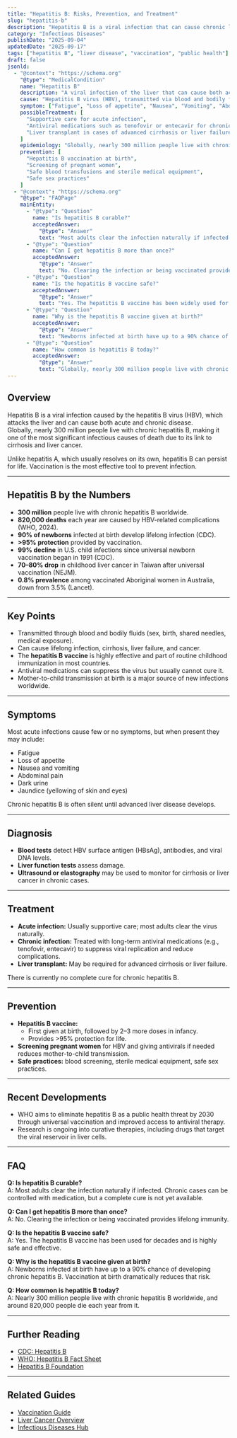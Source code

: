 ```yaml
---
title: "Hepatitis B: Risks, Prevention, and Treatment"
slug: "hepatitis-b"
description: "Hepatitis B is a viral infection that can cause chronic liver disease and cancer. Vaccination and safe practices are the best prevention."
category: "Infectious Diseases"
publishDate: "2025-09-04"
updatedDate: "2025-09-17"
tags: ["hepatitis B", "liver disease", "vaccination", "public health"]
draft: false
jsonld:
  - "@context": "https://schema.org"
    "@type": "MedicalCondition"
    name: "Hepatitis B"
    description: "A viral infection of the liver that can cause both acute and chronic disease. Chronic infection can lead to cirrhosis and liver cancer."
    cause: "Hepatitis B virus (HBV), transmitted via blood and bodily fluids."
    symptom: ["Fatigue", "Loss of appetite", "Nausea", "Vomiting", "Abdominal pain", "Dark urine", "Jaundice"]
    possibleTreatment: [
      "Supportive care for acute infection",
      "Antiviral medications such as tenofovir or entecavir for chronic infection",
      "Liver transplant in cases of advanced cirrhosis or liver failure"
    ]
    epidemiology: "Globally, nearly 300 million people live with chronic hepatitis B. Around 820,000 die each year from HBV-related complications."
    prevention: [
      "Hepatitis B vaccination at birth",
      "Screening of pregnant women",
      "Safe blood transfusions and sterile medical equipment",
      "Safe sex practices"
    ]
  - "@context": "https://schema.org"
    "@type": "FAQPage"
    mainEntity:
      - "@type": "Question"
        name: "Is hepatitis B curable?"
        acceptedAnswer:
          "@type": "Answer"
          text: "Most adults clear the infection naturally if infected. Chronic cases can be controlled with antiviral medications, but a complete cure is not yet available."
      - "@type": "Question"
        name: "Can I get hepatitis B more than once?"
        acceptedAnswer:
          "@type": "Answer"
          text: "No. Clearing the infection or being vaccinated provides lifelong immunity."
      - "@type": "Question"
        name: "Is the hepatitis B vaccine safe?"
        acceptedAnswer:
          "@type": "Answer"
          text: "Yes. The hepatitis B vaccine has been widely used for decades and is highly safe and effective."
      - "@type": "Question"
        name: "Why is the hepatitis B vaccine given at birth?"
        acceptedAnswer:
          "@type": "Answer"
          text: "Newborns infected at birth have up to a 90% chance of developing chronic hepatitis B. Giving the vaccine immediately after birth dramatically reduces that risk."
      - "@type": "Question"
        name: "How common is hepatitis B today?"
        acceptedAnswer:
          "@type": "Answer"
          text: "Globally, nearly 300 million people live with chronic hepatitis B, and around 820,000 people die from it each year."
---
```


## Overview
Hepatitis B is a viral infection caused by the hepatitis B virus (HBV), which attacks the liver and can cause both acute and chronic disease.  
Globally, nearly 300 million people live with chronic hepatitis B, making it one of the most significant infectious causes of death due to its link to cirrhosis and liver cancer.  

Unlike hepatitis A, which usually resolves on its own, hepatitis B can persist for life. Vaccination is the most effective tool to prevent infection.  

---

## Hepatitis B by the Numbers
- **300 million** people live with chronic hepatitis B worldwide.  
- **820,000 deaths** each year are caused by HBV-related complications (WHO, 2024).  
- **90% of newborns** infected at birth develop lifelong infection (CDC).  
- **>95% protection** provided by vaccination.  
- **99% decline** in U.S. child infections since universal newborn vaccination began in 1991 (CDC).  
- **70–80% drop** in childhood liver cancer in Taiwan after universal vaccination (NEJM).  
- **0.8% prevalence** among vaccinated Aboriginal women in Australia, down from 3.5% (Lancet).  

---

## Key Points
- Transmitted through blood and bodily fluids (sex, birth, shared needles, medical exposure).  
- Can cause lifelong infection, cirrhosis, liver failure, and cancer.  
- The **hepatitis B vaccine** is highly effective and part of routine childhood immunization in most countries.  
- Antiviral medications can suppress the virus but usually cannot cure it.  
- Mother-to-child transmission at birth is a major source of new infections worldwide.  

---

## Symptoms
Most acute infections cause few or no symptoms, but when present they may include:  
- Fatigue  
- Loss of appetite  
- Nausea and vomiting  
- Abdominal pain  
- Dark urine  
- Jaundice (yellowing of skin and eyes)  

Chronic hepatitis B is often silent until advanced liver disease develops.  

---

## Diagnosis
- **Blood tests** detect HBV surface antigen (HBsAg), antibodies, and viral DNA levels.  
- **Liver function tests** assess damage.  
- **Ultrasound or elastography** may be used to monitor for cirrhosis or liver cancer in chronic cases.  

---

## Treatment
- **Acute infection:** Usually supportive care; most adults clear the virus naturally.  
- **Chronic infection:** Treated with long-term antiviral medications (e.g., tenofovir, entecavir) to suppress viral replication and reduce complications.  
- **Liver transplant:** May be required for advanced cirrhosis or liver failure.  

There is currently no complete cure for chronic hepatitis B.  

---

## Prevention
- **Hepatitis B vaccine:**  
  - First given at birth, followed by 2–3 more doses in infancy.  
  - Provides >95% protection for life.  
- **Screening pregnant women** for HBV and giving antivirals if needed reduces mother-to-child transmission.  
- **Safe practices:** blood screening, sterile medical equipment, safe sex practices.  

---

## Recent Developments
- WHO aims to eliminate hepatitis B as a public health threat by 2030 through universal vaccination and improved access to antiviral therapy.  
- Research is ongoing into curative therapies, including drugs that target the viral reservoir in liver cells.  

---

## FAQ
**Q: Is hepatitis B curable?**  
A: Most adults clear the infection naturally if infected. Chronic cases can be controlled with medication, but a complete cure is not yet available.  

**Q: Can I get hepatitis B more than once?**  
A: No. Clearing the infection or being vaccinated provides lifelong immunity.  

**Q: Is the hepatitis B vaccine safe?**  
A: Yes. The hepatitis B vaccine has been used for decades and is highly safe and effective.  

**Q: Why is the hepatitis B vaccine given at birth?**  
A: Newborns infected at birth have up to a 90% chance of developing chronic hepatitis B. Vaccination at birth dramatically reduces that risk.  

**Q: How common is hepatitis B today?**  
A: Nearly 300 million people live with chronic hepatitis B worldwide, and around 820,000 people die each year from it.  

---

## Further Reading
- [CDC: Hepatitis B](https://www.cdc.gov/hepatitis/hbv/)  
- [WHO: Hepatitis B Fact Sheet](https://www.who.int/news-room/fact-sheets/detail/hepatitis-b)  
- [Hepatitis B Foundation](https://www.hepb.org/)  

---

## Related Guides
- [Vaccination Guide](/guides/vaccination)  
- [Liver Cancer Overview](/guides/liver-cancer)  
- [Infectious Diseases Hub](/guides/infectious-diseases)  
